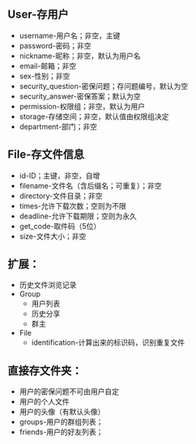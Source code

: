 ## User-存用户
* username-用户名；非空，主键
* password-密码；非空
* nickname-昵称；非空，默认为用户名
* email-邮箱；非空
* sex-性别；非空
* security_question-密保问题；存问题编号，默认为空
* security_answer-密保答案；默认为空
* permission-权限组；非空，默认为用户
* storage-存储空间；非空，默认值由权限组决定
* department-部门；非空

## File-存文件信息
* id-ID；主键，非空，自增
* filename-文件名（含后缀名；可重复）；非空
* directory-文件目录；非空
* times-允许下载次数；空则为不限
* deadline-允许下载期限；空则为永久
* get_code-取件码（5位）
* size-文件大小；非空

## 扩展：  
* 历史文件浏览记录
* Group
  * 用户列表
  * 历史分享
  * 群主
* File
  * identification-计算出来的标识码，识别重复文件

## 直接存文件夹：  
* 用户的密保问题不可由用户自定
* 用户的个人文件
* 用户的头像（有默认头像）
* groups-用户的群组列表；
* friends-用户的好友列表；